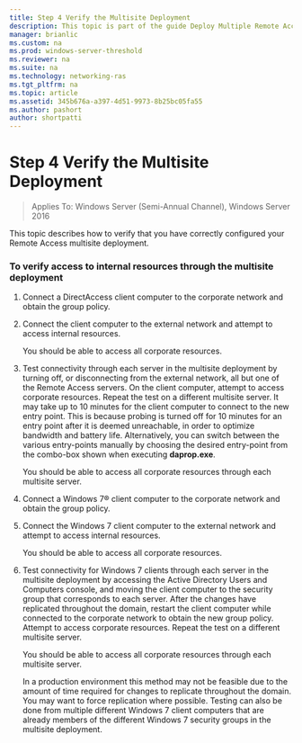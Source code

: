```yaml
---
title: Step 4 Verify the Multisite Deployment
description: This topic is part of the guide Deploy Multiple Remote Access Servers in a Multisite Deployment in Windows Server 2016.
manager: brianlic
ms.custom: na
ms.prod: windows-server-threshold
ms.reviewer: na
ms.suite: na
ms.technology: networking-ras
ms.tgt_pltfrm: na
ms.topic: article
ms.assetid: 345b676a-a397-4d51-9973-8b25bc05fa55
ms.author: pashort
author: shortpatti
---
```

# Step 4 Verify the Multisite Deployment

>Applies To: Windows Server (Semi-Annual Channel), Windows Server 2016

This topic describes how to verify that you have correctly configured your Remote Access multisite deployment.  
  
### To verify access to internal resources through the multisite deployment  
  
1.  Connect a DirectAccess client computer to the corporate network and obtain the group policy.  
  
2.  Connect the client computer to the external network and attempt to access internal resources.  
  
    You should be able to access all corporate resources.  
  
3.  Test connectivity through each server in the multisite deployment by turning off, or disconnecting from the external network, all but one of the Remote Access servers. On the client computer, attempt to access corporate resources. Repeat the test on a different multisite server. It may take up to 10 minutes for the client computer to connect to the new entry point. This is because probing is turned off for 10 minutes for an entry point after it is deemed unreachable, in order to optimize bandwidth and battery life. Alternatively, you can switch between the various entry-points manually by choosing the desired entry-point from the combo-box shown when executing **daprop.exe**.  
  
    You should be able to access all corporate resources through each multisite server.  
  
4.  Connect a  Windows 7&reg;  client computer to the corporate network and obtain the group policy.  
  
5.  Connect the  Windows 7  client computer to the external network and attempt to access internal resources.  
  
    You should be able to access all corporate resources.  
  
6.  Test connectivity for  Windows 7  clients through each server in the multisite deployment by accessing the Active Directory Users and Computers console, and moving the client computer to the security group that corresponds to each server. After the changes have replicated throughout the domain, restart the client computer while connected to the corporate network to obtain the new group policy. Attempt to access corporate resources. Repeat the test on a different multisite server.  
  
    You should be able to access all corporate resources through each multisite server.  
  
    In a production environment this method may not be feasible due to the amount of time required for changes to replicate throughout the domain. You may want to force replication where possible. Testing can also be done from multiple different  Windows 7  client computers that are already members of the different  Windows 7  security groups in the multisite deployment.  
  


